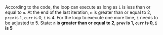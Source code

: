 According to the code, the loop can execute as long as `i` is less than or equal to `n`. At the end of the last iteration, `n` is greater than or equal to 2, `prev` is 1, `curr` is 0, `i` is 4. For the loop to execute one more time, `i` needs to be adjusted to 5.
State: **`n` is greater than or equal to 2, `prev` is 1, `curr` is 0, `i` is 5**
